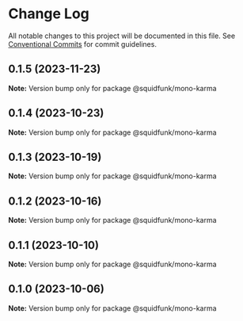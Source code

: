 # Change Log

All notable changes to this project will be documented in this file.
See [Conventional Commits](https://conventionalcommits.org) for commit guidelines.

## 0.1.5 (2023-11-23)

**Note:** Version bump only for package @squidfunk/mono-karma





## 0.1.4 (2023-10-23)

**Note:** Version bump only for package @squidfunk/mono-karma





## 0.1.3 (2023-10-19)

**Note:** Version bump only for package @squidfunk/mono-karma





## 0.1.2 (2023-10-16)

**Note:** Version bump only for package @squidfunk/mono-karma





## 0.1.1 (2023-10-10)

**Note:** Version bump only for package @squidfunk/mono-karma





## 0.1.0 (2023-10-06)

**Note:** Version bump only for package @squidfunk/mono-karma
